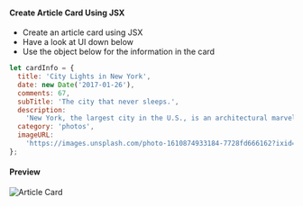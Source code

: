 #### Create Article Card Using JSX



- Create an article card using JSX
- Have a look at UI down below
- Use the object below for the information in the card

```js
let cardInfo = {
  title: 'City Lights in New York',
  date: new Date('2017-01-26'),
  comments: 67,
  subTitle: 'The city that never sleeps.',
  description:
    'New York, the largest city in the U.S., is an architectural marvel with plenty of historic monuments, magnificent buildings and countless dazzling skyscrapers.',
  category: 'photos',
  imageURL:
    'https://images.unsplash.com/photo-1610874933184-7728fd666162?ixid=MXwxMjA3fDB8MHxlZGl0b3JpYWwtZmVlZHwzfHx8ZW58MHx8fA%3D%3D&ixlib=rb-1.2.1&auto=format&fit=crop&w=800&q=60',
};
```

#### Preview

![Article Card](./assets/card.jpg)
